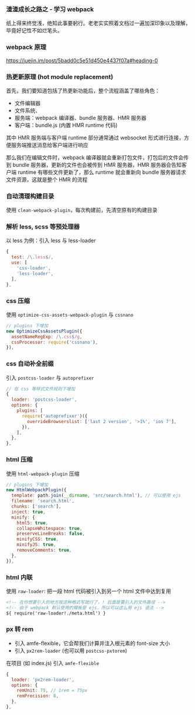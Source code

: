 ### 渣渣成长之路之 - 学习 webpack

纸上得来终觉浅，绝知此事要躬行。老老实实照着文档过一遍加深印象以及理解，毕竟好记性不如烂笔头。

### webpack 原理

https://juejin.im/post/5badd0c5e51d450e4437f07a#heading-0

### 热更新原理 (hot module replacement)

首先，我们要知道包括了热更新功能后，整个流程涵盖了哪些角色：

- 文件编辑器
- 文件系统、
- 服务端：webpack 编译器、bundle 服务器、HMR 服务器
- 客户端：bundle.js (内置 HMR runtime 代码)

其中 HMR 服务端与客户端 runtime 部分通常通过 websocket 形式进行连接，方便服务端推送消息给客户端进行响应

那么我们在编辑文件时，webpack 编译器就会重新打包文件，打包后的文件会传到 bundle 服务器，更新的文件也会被传到 HMR 服务器，HMR 服务器会告知客户端 runtime 有哪些文件更新了，那么 runtime 就会重新向 bundle 服务器请求文件资源，这就是整个 HMR 的流程

### 自动清理构建目录

使用 `clean-webpack-plugin`，每次构建前，先清空原有的构建目录

### 解析 less, scss 等预处理器

以 less 为例：引入 less 与 less-loader

```javascript
{
  test: /\.less$/,
  use: [
    'css-loader',
    'less-loader',
  ],
},
```

### css 压缩

使用 `optimize-css-assets-webpack-plugin` 与 `cssnano`

```javascript
// plugins 下增加
new OptimizeCssAssetsPlugin({
  assetNameRegExp: /\.css$/g,
  cssProcessor: require('cssnano'),
}),
```

### css 自动补全前缀

引入 `postcss-loader` 与 `autoprefixer`

```javascript
// 在 css 等样式文件规则下增加
{
  loader: 'postcss-loader',
  options: {
    plugins: [
      require('autoprefixer')({
        overrideBrowserslist: ['last 2 version', '>1%', 'ios 7'],
      }),
    ],
  },
},
```

### html 压缩

使用 `html-webpack-plugin` 压缩

```javascript
// plugins 下增加
new HtmlWebpackPlugin({
  template: path.join(__dirname, 'src/search.html'), // 可以使用 ejs
  filename: 'search.html',
  chunks: ['search'],
  inject: true,
  minify: {
    html5: true,
    collapseWhitespace: true,
    preserveLineBreaks: false,
    minifyCSS: true,
    minifyJS: true,
    removeComments: true,
  },
}),
```

### html 内联

使用 `raw-loader`: 把一段 html 代码被引入到另一个 html 文件中达到复用

```html
<!-- 在你想要引入的地方按这种格式写就行了，! 后面是要引入的文件路径 -->
<!-- 由于 webpack 默认使用的模板是 ejs，所以可以这么用 ejs 语法 -->
${ require('raw-loader!./meta.html') }
```

### px 转 rem

- 引入 amfe-flexible，它会帮我们计算并注入根元素的 font-size 大小
- 引入 `px2rem-loader` (也可以用 `postcss-pxtorem`)

在项目 (如 index.js) 引入 `amfe-flexible`

```javascript
{
  loader: 'px2rem-loader',
  options: {
    remUnit: 75, // 1rem = 75px
    remPrecision: 8,
  },
},
```
